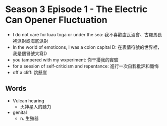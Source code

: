 # Season 3 Episode 1 - The Electric Can Opener Fluctuation

- I do not care for luau toga or under the sea: 我不喜歡盧瓦酒會、古羅馬長袍派對或海底派對
- In the world of emoticons, I was a colon capital D: 在表情符號的世界裡，我是個冒號大寫D
- you tampered with my wxperiment: 你干擾我的實驗
- for a seesion of self-criticism and repentance: 進行一次自我批評和懺悔
- off a cliff: 跳懸崖


## Words

- Vulcan hearing
  - 火神星人的聽力
- genital
  - n. 生殖器